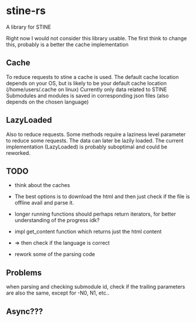 # stine-rs
A library for STINE

Right now I would not consider this library usable.
The first think to change this, probably is a better the cache implementation

## Cache 
To reduce requests to stine a cache is used.
The default cache location depends on your OS, but is likely to be your default cache location (/home/users/.cache on linux)
Currently only data related to STINE Submodules and modules is saved in corresponding json files (also depends on the chosen language)

## LazyLoaded
Also to reduce requests. Some methods require a laziness level parameter to reduce some requests. The data can later be lazily loaded.
The current implementation (LazyLoaded) is probably suboptimal and could be reworked.


## TODO
- think about the caches
- The best options is to download the html and then just check if the file is offline avail and parse it.

- longer running functions should perhaps return iterators, for better understanding of the progress idk?

- impl get_content function which returns just the html content
- => then check if the language is correct

- rework some of the parsing code

## Problems
when parsing and checking submodule id, check if the trailing parameters are also the same, except for -N0, N1, etc..


## Async???